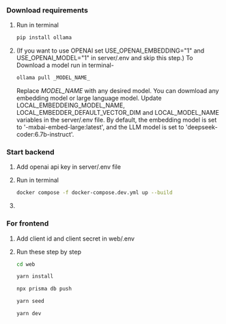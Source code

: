 ### Download requirements

1. Run in terminal

   ```bash
   pip install ollama
   ```
2. (If you want to use OPENAI set USE_OPENAI_EMBEDDING="1" and USE_OPENAI_MODEL="1" in server/.env and skip this step.)
   To Download a model run in terminal-
   ```bash
   ollama pull _MODEL_NAME_
   ```
   Replace _MODEL_NAME_ with any desired model.
   You can dowmload any embedding model or large language model.
   Update LOCAL_EMBEDDEING_MODEL_NAME, LOCAL_EMBEDDER_DEFAULT_VECTOR_DIM and LOCAL_MODEL_NAME variables in the server/.env file. By default, the embedding model is set to '-mxbai-embed-large:latest', and the LLM model is set to 'deepseek-coder:6.7b-instruct'.


### Start backend

1. Add openai api key in server/.env file

2. Run in terminal

   ```bash
   docker compose -f docker-compose.dev.yml up --build
   ```
3. 

### For frontend

1. Add client id and client secret in web/.env

2. Run these step by step

   ```bash
   cd web

   yarn install

   npx prisma db push

   yarn seed

   yarn dev
   ```
